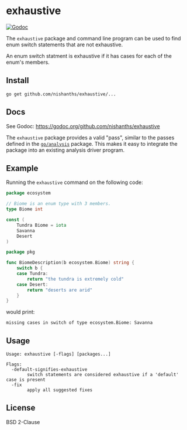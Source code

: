 # exhaustive

[![Godoc](https://godoc.org/github.com/nishanths/exhaustive?status.svg)](http://godoc.org/github.com/nishanths/exhaustive)

The `exhaustive` package and command line program can be used to find
enum switch statements that are not exhaustive.

An enum switch statment is exhaustive if it has cases for each of the enum's members.

## Install

```
go get github.com/nishanths/exhaustive/...
```

## Docs

See Godoc: https://godoc.org/github.com/nishanths/exhaustive

The `exhaustive` package provides a valid "pass", similar to the passes defined in the [`go/analysis`](http://godoc.org/golang.org/x/tools/go/analysis) package. This makes it easy to integrate the package into an existing analysis driver program.

## Example

Running the `exhaustive` command on the following code:

```go
package ecosystem

// Biome is an enum type with 3 members.
type Biome int

const (
	Tundra Biome = iota
	Savanna
	Desert
)
```
```go
package pkg

func BiomeDescription(b ecosystem.Biome) string {
	switch b {
	case Tundra:
		return "the tundra is extremely cold"
	case Desert:
		return "deserts are arid"
	}
}
```

would print:

```
missing cases in switch of type ecosystem.Biome: Savanna
```

## Usage

```
Usage: exhaustive [-flags] [packages...]

Flags:
  -default-signifies-exhaustive
    	switch statements are considered exhaustive if a 'default' case is present
  -fix
    	apply all suggested fixes
```

## License

BSD 2-Clause
